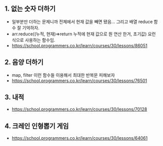 ## 1. 없는 숫자 더하기

- 일부분만 더하는 문제니까 전체에서 현재 값을 빼면 됐음... 그리고 배열 reduce 함수 잘 기억하자.
- arr.reduce((누적, 현재)=>return 누적에 현재 값으로 뭔 연산 한거, 초기값) 요런식으로 사용하는 함수임.
- https://school.programmers.co.kr/learn/courses/30/lessons/86051

## 2. 음양 더하기

- map, filter 이런 함수들 이용해서 최대한 반복문 피해보자
- https://school.programmers.co.kr/learn/courses/30/lessons/76501

## 3. 내적

- https://school.programmers.co.kr/learn/courses/30/lessons/70128

## 4. 크레인 인형뽑기 게임

- https://school.programmers.co.kr/learn/courses/30/lessons/64061
